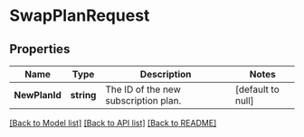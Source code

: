 # SwapPlanRequest

## Properties
Name | Type | Description | Notes
------------ | ------------- | ------------- | -------------
**NewPlanId** | **string** | The ID of the new subscription plan. | [default to null]

[[Back to Model list]](../README.md#documentation-for-models) [[Back to API list]](../README.md#documentation-for-api-endpoints) [[Back to README]](../README.md)


